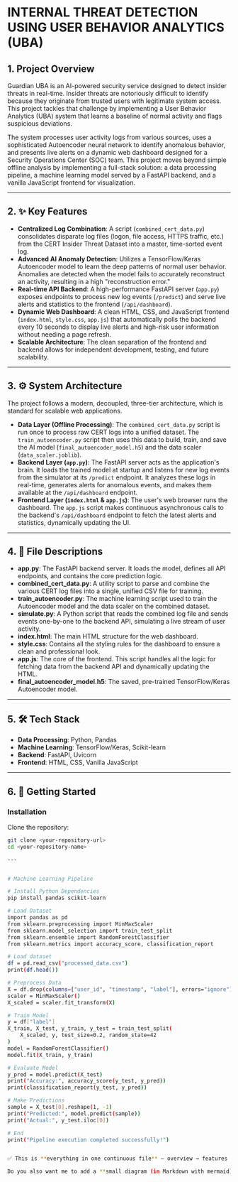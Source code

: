 # INTERNAL THREAT DETECTION USING USER BEHAVIOR ANALYTICS (UBA)

## 1. Project Overview
Guardian UBA is an AI-powered security service designed to detect insider threats in real-time. Insider threats are notoriously difficult to identify because they originate from trusted users with legitimate system access. This project tackles that challenge by implementing a User Behavior Analytics (UBA) system that learns a baseline of normal activity and flags suspicious deviations.

The system processes user activity logs from various sources, uses a sophisticated Autoencoder neural network to identify anomalous behavior, and presents live alerts on a dynamic web dashboard designed for a Security Operations Center (SOC) team. This project moves beyond simple offline analysis by implementing a full-stack solution: a data processing pipeline, a machine learning model served by a FastAPI backend, and a vanilla JavaScript frontend for visualization.

---

## 2. ✨ Key Features
- **Centralized Log Combination**: A script (`combined_cert_data.py`) consolidates disparate log files (logon, file access, HTTPS traffic, etc.) from the CERT Insider Threat Dataset into a master, time-sorted event log.  
- **Advanced AI Anomaly Detection**: Utilizes a TensorFlow/Keras Autoencoder model to learn the deep patterns of normal user behavior. Anomalies are detected when the model fails to accurately reconstruct an activity, resulting in a high "reconstruction error."  
- **Real-time API Backend**: A high-performance FastAPI server (`app.py`) exposes endpoints to process new log events (`/predict`) and serve live alerts and statistics to the frontend (`/api/dashboard`).  
- **Dynamic Web Dashboard**: A clean HTML, CSS, and JavaScript frontend (`index.html`, `style.css`, `app.js`) that automatically polls the backend every 10 seconds to display live alerts and high-risk user information without needing a page refresh.  
- **Scalable Architecture**: The clean separation of the frontend and backend allows for independent development, testing, and future scalability.  

---

## 3. ⚙ System Architecture
The project follows a modern, decoupled, three-tier architecture, which is standard for scalable web applications.

- **Data Layer (Offline Processing)**: The `combined_cert_data.py` script is run once to process raw CERT logs into a unified dataset. The `train_autoencoder.py` script then uses this data to build, train, and save the AI model (`final_autoencoder_model.h5`) and the data scaler (`data_scaler.joblib`).  
- **Backend Layer (`app.py`)**: The FastAPI server acts as the application's brain. It loads the trained model at startup and listens for new log events from the simulator at its `/predict` endpoint. It analyzes these logs in real-time, generates alerts for anomalous events, and makes them available at the `/api/dashboard` endpoint.  
- **Frontend Layer (`index.html` & `app.js`)**: The user's web browser runs the dashboard. The `app.js` script makes continuous asynchronous calls to the backend's `/api/dashboard` endpoint to fetch the latest alerts and statistics, dynamically updating the UI.  

---

## 4. 📂 File Descriptions
- **app.py**: The FastAPI backend server. It loads the model, defines all API endpoints, and contains the core prediction logic.  
- **combined_cert_data.py**: A utility script to parse and combine the various CERT log files into a single, unified CSV file for training.  
- **train_autoencoder.py**: The machine learning script used to train the Autoencoder model and the data scaler on the combined dataset.  
- **simulate.py**: A Python script that reads the combined log file and sends events one-by-one to the backend API, simulating a live stream of user activity.  
- **index.html**: The main HTML structure for the web dashboard.  
- **style.css**: Contains all the styling rules for the dashboard to ensure a clean and professional look.  
- **app.js**: The core of the frontend. This script handles all the logic for fetching data from the backend API and dynamically updating the HTML.  
- **final_autoencoder_model.h5**: The saved, pre-trained TensorFlow/Keras Autoencoder model.  

---

## 5. 🛠 Tech Stack
- **Data Processing**: Python, Pandas  
- **Machine Learning**: TensorFlow/Keras, Scikit-learn  
- **Backend**: FastAPI, Uvicorn  
- **Frontend**: HTML, CSS, Vanilla JavaScript  

---

## 6. 🚀 Getting Started

### Installation
Clone the repository:
```bash
git clone <your-repository-url>
cd <your-repository-name>

---


# Machine Learning Pipeline

# Install Python Dependencies
pip install pandas scikit-learn

# Load Dataset
import pandas as pd
from sklearn.preprocessing import MinMaxScaler
from sklearn.model_selection import train_test_split
from sklearn.ensemble import RandomForestClassifier
from sklearn.metrics import accuracy_score, classification_report

# Load dataset
df = pd.read_csv("processed_data.csv")
print(df.head())

# Preprocess Data
X = df.drop(columns=["user_id", "timestamp", "label"], errors="ignore")
scaler = MinMaxScaler()
X_scaled = scaler.fit_transform(X)

# Train Model
y = df["label"]
X_train, X_test, y_train, y_test = train_test_split(
    X_scaled, y, test_size=0.2, random_state=42
)
model = RandomForestClassifier()
model.fit(X_train, y_train)

# Evaluate Model
y_pred = model.predict(X_test)
print("Accuracy:", accuracy_score(y_test, y_pred))
print(classification_report(y_test, y_pred))

# Make Predictions
sample = X_test[0].reshape(1, -1)
print("Predicted:", model.predict(sample))
print("Actual:", y_test.iloc[0])

# End
print("Pipeline execution completed successfully!")


✅ This is **everything in one continuous file** — overview → features → system architecture → files → stack → install → training → running → future work.  

Do you also want me to add a **small diagram (in Markdown with mermaid)** for the architecture (data → backend → frontend), so your README preview looks even cooler?
